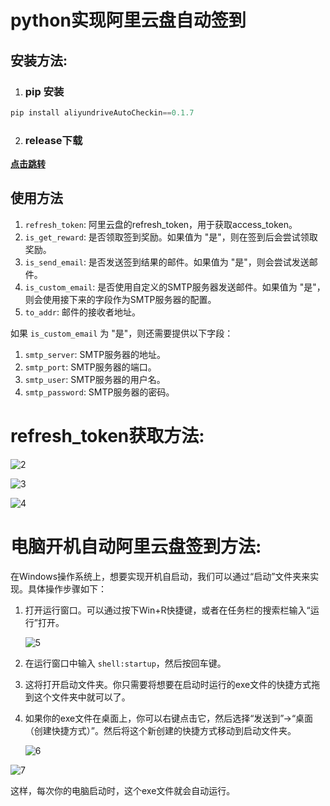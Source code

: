 # python实现阿里云盘自动签到

## 安装方法: 

1. ### pip 安装

```python
pip install aliyundriveAutoCheckin==0.1.7
```

2. ### release下载

[**点击跳转**](https://github.com/zzh0107/aliyundriveAutoCheckin/releases/tag/%E9%98%BF%E9%87%8C%E4%BA%91%E7%9B%98)

## 使用方法

1. `refresh_token`: 阿里云盘的refresh_token，用于获取access_token。
2. `is_get_reward`: 是否领取签到奖励。如果值为 "是"，则在签到后会尝试领取奖励。
3. `is_send_email`: 是否发送签到结果的邮件。如果值为 "是"，则会尝试发送邮件。
4. `is_custom_email`: 是否使用自定义的SMTP服务器发送邮件。如果值为 "是"，则会使用接下来的字段作为SMTP服务器的配置。
5. `to_addr`: 邮件的接收者地址。

如果 `is_custom_email` 为 "是"，则还需要提供以下字段：

1. `smtp_server`: SMTP服务器的地址。
2. `smtp_port`: SMTP服务器的端口。
3. `smtp_user`: SMTP服务器的用户名。
4. `smtp_password`: SMTP服务器的密码。

# refresh_token获取方法:

![2](https://xiaohan17.oss-cn-hangzhou.aliyuncs.com/xiaohan17/wenzhang/202307141529209.png)

![3](https://xiaohan17.oss-cn-hangzhou.aliyuncs.com/xiaohan17/wenzhang/202307141529614.png)

![4](https://xiaohan17.oss-cn-hangzhou.aliyuncs.com/xiaohan17/wenzhang/202307141529639.png)



# 电脑开机自动阿里云盘签到方法:

在Windows操作系统上，想要实现开机自启动，我们可以通过“启动”文件夹来实现。具体操作步骤如下：

1. 打开运行窗口。可以通过按下Win+R快捷键，或者在任务栏的搜索栏输入“运行”打开。

   ![5](https://xiaohan17.oss-cn-hangzhou.aliyuncs.com/xiaohan17/wenzhang/202307141530026.png)

2. 在运行窗口中输入 `shell:startup`，然后按回车键。

3. 这将打开启动文件夹。你只需要将想要在启动时运行的exe文件的快捷方式拖到这个文件夹中就可以了。

4. 如果你的exe文件在桌面上，你可以右键点击它，然后选择“发送到”->“桌面（创建快捷方式）”。然后将这个新创建的快捷方式移动到启动文件夹。

   ![6](https://xiaohan17.oss-cn-hangzhou.aliyuncs.com/xiaohan17/wenzhang/202307141530782.png)

![7](https://xiaohan17.oss-cn-hangzhou.aliyuncs.com/xiaohan17/wenzhang/202307141531419.png)

这样，每次你的电脑启动时，这个exe文件就会自动运行。



